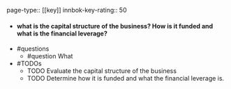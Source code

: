 page-type:: [[key]]
innbok-key-rating:: 50
- #### what is the capital structure of the business? How is it funded and what is the financial leverage?
- #questions
  - #question What
- #TODOs
  - TODO Evaluate the capital structure of the business
  - TODO  Determine how it is funded and what the financial leverage is.



